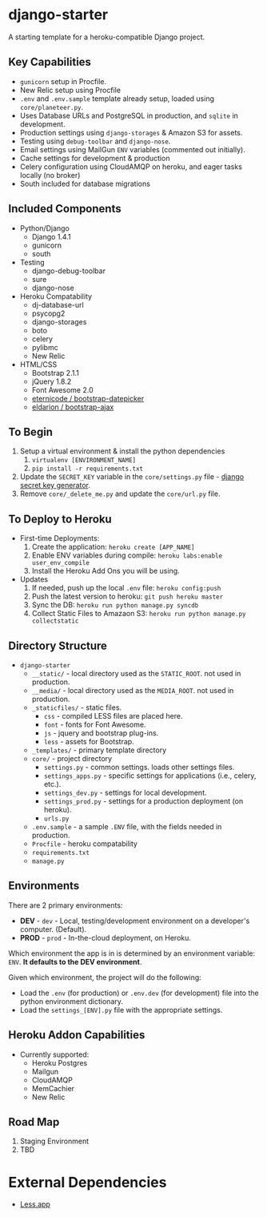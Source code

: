 django-starter
==============

A starting template for a heroku-compatible Django project.


## Key Capabilities
- `gunicorn` setup in Procfile.
- New Relic setup using Procfile
- `.env` and `.env.sample` template already setup, loaded using `core/planeteer.py`.
- Uses Database URLs and PostgreSQL in production, and `sqlite` in development.
- Production settings using `django-storages` & Amazon S3 for assets.
- Testing using `debug-toolbar` and `django-nose`.
- Email settings using MailGun `ENV` variables (commented out initially).
- Cache settings for development & production
- Celery configuration using CloudAMQP on heroku, and eager tasks locally (no broker)
- South included for database migrations

## Included Components
- Python/Django
	- Django 1.4.1
	- gunicorn
	- south
- Testing
	- django-debug-toolbar
	- sure
	- django-nose
- Heroku Compatability
	- dj-database-url
	- psycopg2
	- django-storages
	- boto
	- celery
	- pylibmc
	- New Relic
- HTML/CSS
	- Bootstrap 2.1.1
	- jQuery 1.8.2
	- Font Awesome 2.0
	- [eternicode / bootstrap-datepicker](https://github.com/eternicode/bootstrap-datepicker)
	- [eldarion / bootstrap-ajax](https://github.com/eldarion/bootstrap-ajax)


## To Begin
1. Setup a virtual environment & install the python dependencies
	1. `virtualenv [ENVIRONMENT_NAME]`
	2. `pip install -r requirements.txt`
2. Update the `SECRET_KEY` variable in the `core/settings.py` file - [django secret key generator](http://www.miniwebtool.com/django-secret-key-generator/).
3. Remove `core/_delete_me.py` and update the `core/url.py` file.


## To Deploy to Heroku
- First-time Deployments:
	1. Create the application: `heroku create [APP_NAME]`
	2. Enable ENV variables during compile: `heroku labs:enable user_env_compile`
	3. Install the Heroku Add Ons you will be using.
- Updates
	1. If needed, push up the local `.env` file: `heroku config:push`
	2. Push the latest version to heroku: `git push heroku master`
	3. Sync the DB: `heroku run python manage.py syncdb`
	4. Collect Static Files to Amazaon S3: `heroku run python manage.py collectstatic`


## Directory Structure
- `django-starter`
	- `__static/` - local directory used as the `STATIC_ROOT`. not used in production.
	- `__media/` - local directory used as the `MEDIA_ROOT`. not used in production.
	- `_staticfiles/` - static files.
		- `css` - compiled LESS files are placed here.
		- `font` - fonts for Font Awesome.
		- `js` - jquery and bootstrap plug-ins.
		- `less` - assets for Bootstrap.
	- `_templates/` - primary template directory
	- `core/` - project directory
		- `settings.py` - common settings. loads other settings files.
		- `settings_apps.py` - specific settings for applications (i.e., celery, etc.).
		- `settings_dev.py` - settings for local development.
		- `settings_prod.py` - settings for a production deployment (on heroku).
		- `urls.py`
	- `.env.sample` - a sample `.ENV` file, with the fields needed in production.
	- `Procfile` - heroku compatability
	- `requirements.txt`
	- `manage.py`


## Environments
There are 2 primary environments:

- **DEV** - `dev` - Local, testing/development environment on a developer's computer. (Default).
- **PROD** - `prod` - In-the-cloud deployment, on Heroku.

Which environment the app is in is determined by an environment variable: `ENV`. **It defaults to the DEV environment**.

Given which environment, the project will do the following:

- Load the `.env` (for production) or `.env.dev` (for development) file into the python environment dictionary.
- Load the `settings_[ENV].py` file with the appropriate settings.


## Heroku Addon Capabilities
- Currently supported:
	- Heroku Postgres
	- Mailgun
	- CloudAMQP
	- MemCachier
	- New Relic


## Road Map
1. Staging Environment
2. TBD


# External Dependencies
- [Less.app](http://incident57.com/less/)